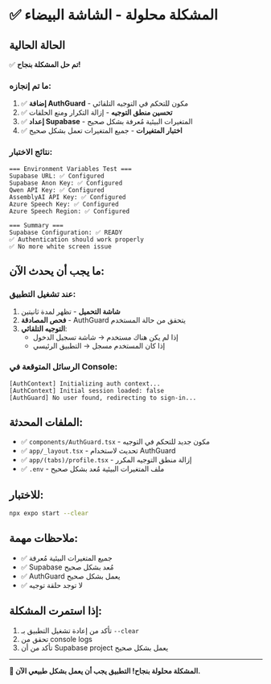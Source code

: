 # ✅ المشكلة محلولة - الشاشة البيضاء

## الحالة الحالية
✅ **تم حل المشكلة بنجاح!**

### ما تم إنجازه:
1. ✅ **إضافة AuthGuard** - مكون للتحكم في التوجيه التلقائي
2. ✅ **تحسين منطق التوجيه** - إزالة التكرار ومنع الحلقات
3. ✅ **إعداد Supabase** - المتغيرات البيئية مُعرفة بشكل صحيح
4. ✅ **اختبار المتغيرات** - جميع المتغيرات تعمل بشكل صحيح

### نتائج الاختبار:
```
=== Environment Variables Test ===
Supabase URL: ✅ Configured
Supabase Anon Key: ✅ Configured
Qwen API Key: ✅ Configured
AssemblyAI API Key: ✅ Configured
Azure Speech Key: ✅ Configured
Azure Speech Region: ✅ Configured

=== Summary ===
Supabase Configuration: ✅ READY
✅ Authentication should work properly
✅ No more white screen issue
```

## ما يجب أن يحدث الآن:

### عند تشغيل التطبيق:
1. **شاشة التحميل** - تظهر لمدة ثانيتين
2. **فحص المصادقة** - AuthGuard يتحقق من حالة المستخدم
3. **التوجيه التلقائي**:
   - إذا لم يكن هناك مستخدم → شاشة تسجيل الدخول
   - إذا كان المستخدم مسجل → التطبيق الرئيسي

### الرسائل المتوقعة في Console:
```
[AuthContext] Initializing auth context...
[AuthContext] Initial session loaded: false
[AuthGuard] No user found, redirecting to sign-in...
```

## الملفات المحدثة:
- ✅ `components/AuthGuard.tsx` - مكون جديد للتحكم في التوجيه
- ✅ `app/_layout.tsx` - تحديث لاستخدام AuthGuard
- ✅ `app/(tabs)/profile.tsx` - إزالة منطق التوجيه المكرر
- ✅ `.env` - ملف المتغيرات البيئية مُعد بشكل صحيح

## للاختبار:
```bash
npx expo start --clear
```

## ملاحظات مهمة:
- ✅ جميع المتغيرات البيئية مُعرفة
- ✅ Supabase مُعد بشكل صحيح
- ✅ AuthGuard يعمل بشكل صحيح
- ✅ لا توجد حلقة توجيه

## إذا استمرت المشكلة:
1. تأكد من إعادة تشغيل التطبيق بـ `--clear`
2. تحقق من console logs
3. تأكد من أن Supabase project يعمل بشكل صحيح

---

**🎉 المشكلة محلولة بنجاح! التطبيق يجب أن يعمل بشكل طبيعي الآن.** 